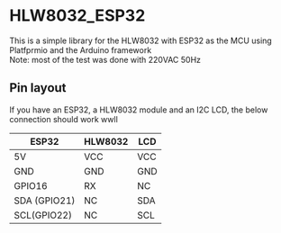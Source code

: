 # HLW8032_ESP32
This is a simple library for the HLW8032 with ESP32 as the MCU using Platfprmio and the Arduino framework <br> Note: most of the test was done with 220VAC 50Hz
## Pin layout

If you have an ESP32, a HLW8032 module and an I2C LCD, the below connection should work wwll

| ESP32 | HLW8032 | LCD |
| ------------- | ------------- | -------------|
| 5V         |  VCC   | VCC |
| GND        |  GND   | GND |
| GPIO16      |   RX   | NC |
| SDA (GPIO21)|   NC   | SDA |
| SCL(GPIO22)|   NC   | SCL |
